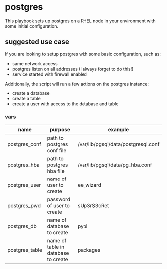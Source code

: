# postgres

This playbook sets up postgres on a RHEL node in your environment with some initial configuration.

## suggested use case

If you are looking to setup postgres with some basic configuration, such as:
- same network access
- postgres listen on all addresses (I always forget to do this!)
- service started with firewall enabled

Additionally, the script will run a few actions on the postgres instance:
- create a database
- create a table
- create a user with access to the database and table

### vars

| name | purpose | example |
| --- | --- | --- |
| postgres_conf | path to postgres conf file | /var/lib/pgsql/data/postgresql.conf |
| postgres_hba | path to postgres hba file | /var/lib/pgsql/data/pg_hba.conf |
| postgres_user | name of user to create | ee_wizard |
| postgres_pwd | password of user to create | sUp3rS3cRet |
| postgres_db | name of database to create | pypi |
| postgres_table | name of table in database to create | packages |